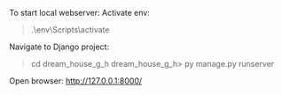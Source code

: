 To start local webserver:
Activate env:
>.\env\Scripts\activate

Navigate to Django project:
>cd dream_house_g_h
dream_house_g_h> py manage.py runserver

Open browser:
http://127.0.0.1:8000/
